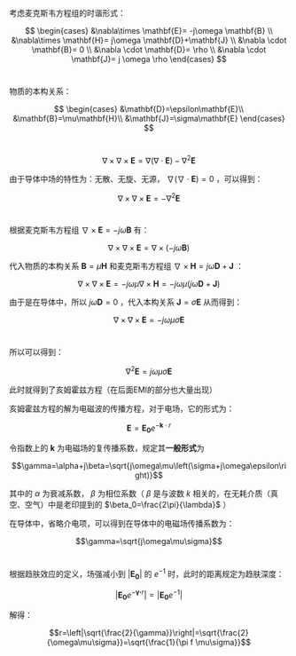 考虑麦克斯韦方程组的时谐形式：

$$
\begin{cases}
    &\nabla\times \mathbf{E}= -j\omega \mathbf{B} \\
    &\nabla\times \mathbf{H}= j\omega \mathbf{D}+\mathbf{J} \\
    &\nabla \cdot \mathbf{B}= 0 \\
    &\nabla \cdot \mathbf{D}= \rho \\
    &\nabla \cdot \mathbf{J}= j \omega \rho
\end{cases}
$$
<br>

物质的本构关系：

$$
\begin{cases}
    &\mathbf{D}=\epsilon\mathbf{E}\\
    &\mathbf{B}=\mu\mathbf{H}\\
    &\mathbf{J}=\sigma\mathbf{E}
\end{cases}
$$
<br>

$$\nabla \times \nabla \times \mathbf{E}=\nabla\left(\nabla \cdot \mathbf{E}\right)-\nabla^2\mathbf{E}$$

由于导体中场的特性为：无散、无旋、无源， $\nabla\left(\nabla \cdot \mathbf{E}\right)=0$ ，可以得到：

$$\nabla \times \nabla \times \mathbf{E}=-\nabla^2\mathbf{E}$$
<br>

根据麦克斯韦方程组 $\nabla\times \mathbf{E}= -j\omega \mathbf{B}$ 有：

$$\nabla \times \nabla \times \mathbf{E}=\nabla \times \left(-j\omega\mathbf{B}\right)$$

代入物质的本构关系 $\mathbf{B}=\mu\mathbf{H}$ 和麦克斯韦方程组 $\nabla\times \mathbf{H}= j\omega \mathbf{D}+\mathbf{J}$ ：

$$\nabla \times \nabla \times \mathbf{E}=-j\omega\mu\nabla \times \mathbf{H}=-j\omega\mu\left(j\omega\mathbf{D}+\mathbf{J}\right)$$

由于是在导体中，所以 $j\omega\mathbf{D}=0$ ，代入本构关系 $\mathbf{J}=\sigma\mathbf{E}$ 从而得到：

$$\nabla \times \nabla \times \mathbf{E}=-j\omega\mu\sigma \mathbf{E}$$
<br>

所以可以得到：

$$\nabla^2\mathbf{E}=j\omega\mu\sigma \mathbf{E}$$

此时就得到了亥姆霍兹方程（在后面EMI的部分也大量出现）
<br>

亥姆霍兹方程的解为电磁波的传播方程，对于电场，它的形式为：

$$\mathbf{E}=\mathbf{E_0}e^{-\mathbf{k}\cdot r}$$

令指数上的 $\mathbf{k}$ 为电磁场的复传播系数，规定其**一般形式**为

$$\gamma=\alpha+j\beta=\sqrt{j\omega\mu\left(\sigma+j\omega\epsilon\right)}$$

其中的 $\alpha$ 为衰减系数， $\beta$ 为相位系数（ $\beta$ 是与波数 $k$ 相关的，在无耗介质（真空、空气）中是老印提到的 $\beta_0=\frac{2\pi}{\lambda}$ ）
<br>

在导体中，省略介电项，可以得到在导体中的电磁场传播系数为：

$$\gamma=\sqrt{j\omega\mu\sigma}$$
<br>

根据趋肤效应的定义，场强减小到 $\left|\mathbf{E_0}\right|$ 的 $e^{-1}$ 时，此时的距离规定为趋肤深度：

$$\left|\mathbf{E_0}e^{-\mathbf{\gamma\cdot}r}\right|=\left|\mathbf{E_0}e^{-1}\right|$$

解得：

$$r=\left|\sqrt{\frac{2}{\gamma}}\right|=\sqrt{\frac{2}{\omega\mu\sigma}}=\sqrt{\frac{1}{\pi f \mu\sigma}}$$